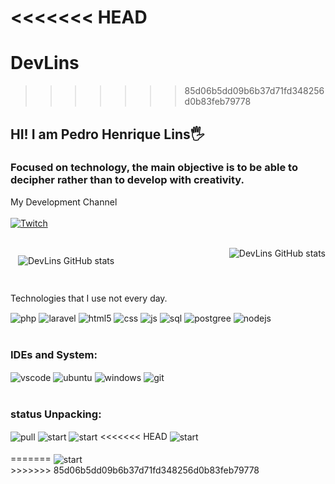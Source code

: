 <<<<<<< HEAD
=======
# DevLins
>>>>>>> 85d06b5dd09b6b37d71fd348256d0b83feb79778
## HI! I am Pedro Henrique Lins🖐️

### Focused on technology, the main objective is to be able to decipher rather than to develop with creativity.

 My Development Channel
<br/><br/>
[![Twitch](https://img.shields.io/badge/Twitch-9146FF?style=for-the-badge&logo=twitch&logoColor=white)](https://www.twitch.tv/bililinsdev)
<br/> <br/>
<div style="display: flex; justify-content: space-between;">
    <img style="margin: 12px;" src="https://github-readme-stats.vercel.app/api?username=Pedrolins157&show_icons=true&theme=dracula&count_private=true" alt="DevLins GitHub stats" />
    <img src="https://github-readme-stats.vercel.app/api/top-langs/?username=Pedrolins157&theme=dracula" alt="DevLins GitHub stats" />
</div>
<br/>

 Technologies that I use not every day.
<div style="display: inline_block">
  <img align="center" alt="php" src="https://img.shields.io/badge/PHP-777BB4?style=for-the-badge&logo=php&logoColor=white" />
  <img align="center" alt="laravel" src="https://img.shields.io/badge/Laravel-FF2D20?style=for-the-badge&logo=laravel&logoColor=white" />
  <img align="center" alt="html5" src="https://img.shields.io/badge/HTML5-E34F26?style=for-the-badge&logo=html5&logoColor=white" />
  <img align="center" alt="css" src="https://img.shields.io/badge/CSS3-1572B6?style=for-the-badge&logo=css3&logoColor=white" />
  <img align="center" alt="js" src="https://img.shields.io/badge/JavaScript-F7DF1E?style=for-the-badge&logo=javascript&logoColor=black" />
  <img align="center" alt="sql" src="https://img.shields.io/badge/MySQL-00000F?style=for-the-badge&logo=mysql&logoColor=white" />
  <img align="center" alt="postgree" src="https://img.shields.io/badge/PostgreSQL-316192?style=for-the-badge&logo=postgresql&logoColor=white" />
  <img align="center" alt="nodejs" src="https://img.shields.io/badge/Node.js-43853D?style=for-the-badge&logo=node.js&logoColor=white" />
</div><br/>



### IDEs and System:
<div style="display: inline_block">
  <img align="center" alt="vscode" src="https://img.shields.io/badge/Made%20for-VSCode-1f425f.svg" />
 <img align="center" alt="ubuntu" src="https://img.shields.io/badge/Ubuntu-E95420?style=for-the-badge&logo=ubuntu&logoColor=white" />
 <img align="center" alt="windows" src="https://img.shields.io/badge/Windows-0078D6?style=for-the-badge&logo=windows&logoColor=white" />
 <img align="center" alt="git" src="https://img.shields.io/badge/GitHub-100000?style=for-the-badge&logo=github&logoColor=white" />
</div><br/>

### status Unpacking:

<div style="display: inline_block">
  <img align="center" alt="pull" src="https://img.shields.io/github/issues-pr/Pedrolins157/DevLins.svg" />
  <img align="center" alt="start" src="https://img.shields.io/github/stars/Pedrolins157/DevLins.svg" />
  <img align="center" alt="start" src="https://img.shields.io/github/downloads/Pedrolins157/DevLins/total.svg" />
<<<<<<< HEAD
 
  <img align="center" alt="start" src="https://img.shields.io/github/followers/Pedrolins157.svg?style=social&label=Follow&maxAge=2592000" />
 
</div><br/>
=======

  <img align="center" alt="start" src="https://img.shields.io/github/followers/Pedrolins157.svg?style=social&label=Follow&maxAge=2592000" />

</div><br/>
>>>>>>> 85d06b5dd09b6b37d71fd348256d0b83feb79778
